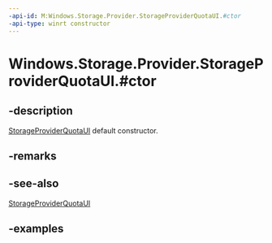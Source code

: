 ```yaml
---
-api-id: M:Windows.Storage.Provider.StorageProviderQuotaUI.#ctor
-api-type: winrt constructor
---
```


# Windows.Storage.Provider.StorageProviderQuotaUI.#ctor

<!--
public StorageProviderQuotaUI ();
-->

## -description

[StorageProviderQuotaUI](storageproviderquotaui.md) default constructor.

## -remarks

## -see-also

[StorageProviderQuotaUI](storageproviderquotaui.md)

## -examples
